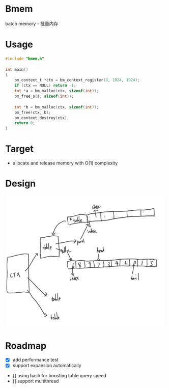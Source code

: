 # Bmem
batch memory - 批量内存

# Usage
```c
#include "bmem.h"

int main()
{
    bm_context_t *ctx = bm_context_register(8, 1024, 1024);
    if (ctx == NULL) return -1;
    int *a = bm_malloc(ctx, sizeof(int));
    bm_free_s(a, sizeof(int));

    int *b = bm_malloc(ctx, sizeof(int));
    bm_free(ctx, b);
    bm_context_destroy(ctx);
    return 0;
}
```

# Target
- allocate and release memory with O(1) complexity

# Design
![Design](design.png)

# Roadmap
- [x] add performance test
- [x] support expansion automatically
- [] using hash for boosting table query speed
- [] support multithread
